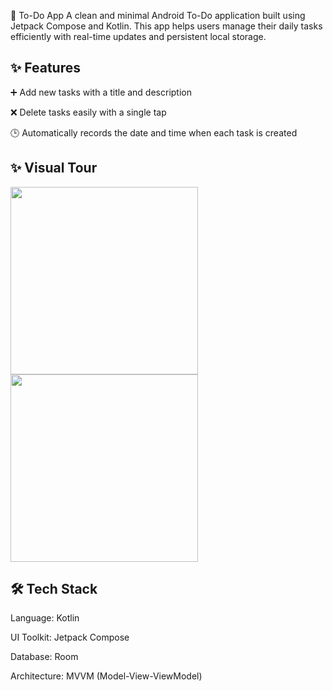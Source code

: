 📝 To-Do App
A clean and minimal Android To-Do application built using Jetpack Compose and Kotlin. This app helps users manage their daily tasks efficiently with real-time updates and persistent local storage.

<h2>✨ Features</h2>
➕ Add new tasks with a title and description

❌ Delete tasks easily with a single tap

🕒 Automatically records the date and time when each task is created

<h2>✨ Visual Tour</h2>

<img src="https://github.com/user-attachments/assets/2e118c2e-5cc6-4ebd-8152-4bdf88d4a3fb" width="300"/>  

<img src="https://github.com/user-attachments/assets/b900db9e-ee7a-429f-99e8-09a8a065aab6" width="300"/>  

<h2>🛠 Tech Stack</h2>

Language: Kotlin

UI Toolkit: Jetpack Compose

Database: Room

Architecture: MVVM (Model-View-ViewModel)
